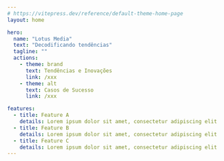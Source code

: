 ```yaml
---
# https://vitepress.dev/reference/default-theme-home-page
layout: home

hero:
  name: "Lotus Media"
  text: "Decodificando tendências"
  tagline: ""
  actions:
    - theme: brand
      text: Tendências e Inovações
      link: /xxx
    - theme: alt
      text: Casos de Sucesso
      link: /xxx

features:
  - title: Feature A
    details: Lorem ipsum dolor sit amet, consectetur adipiscing elit
  - title: Feature B
    details: Lorem ipsum dolor sit amet, consectetur adipiscing elit
  - title: Feature C
    details: Lorem ipsum dolor sit amet, consectetur adipiscing elit
---
```


